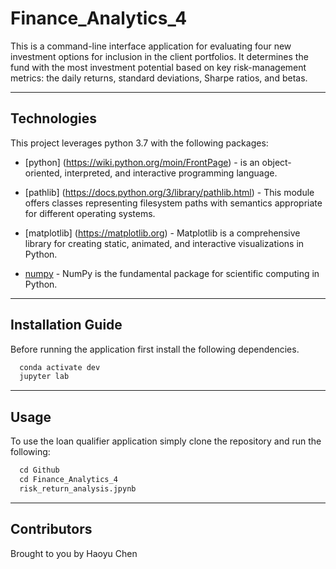 # Finance_Analytics_4


This is a command-line interface application for evaluating four new investment options for inclusion in the client portfolios. It determines the fund with the most investment potential based on key risk-management metrics: the daily returns, standard deviations, Sharpe ratios, and betas.


---


## Technologies

This project leverages python 3.7 with the following packages:

* [python] (https://wiki.python.org/moin/FrontPage) - is an object-oriented, interpreted, and interactive programming language.

* [pathlib] (https://docs.python.org/3/library/pathlib.html) - This module offers classes representing filesystem paths with semantics appropriate for different operating systems.

* [matplotlib] (https://matplotlib.org) - Matplotlib is a comprehensive library for creating static, animated, and interactive visualizations in Python.

* [numpy](https://numpy.org/doc) - NumPy is the fundamental package for scientific computing in Python. 

---

## Installation Guide

Before running the application first install the following dependencies.

```python
  conda activate dev
  jupyter lab
```
---

## Usage

To use the loan qualifier application simply clone the repository and run the following:

```python
  cd Github
  cd Finance_Analytics_4
  risk_return_analysis.jpynb
```

---

## Contributors

Brought to you by Haoyu Chen

